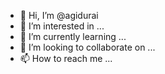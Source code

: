 - 👋 Hi, I’m @agidurai
- 👀 I’m interested in ...
- 🌱 I’m currently learning ...
- 💞️ I’m looking to collaborate on ...
- 📫 How to reach me ...

<!---
agidurai/agidurai is a ✨ special ✨ repository because its `README.md` (this file) appears on your GitHub profile.
You can click the Preview link to take a look at your changes.
--->
